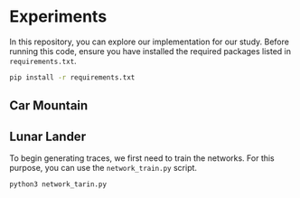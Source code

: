 # Experiments
In this repository, you can explore our implementation for our study.
Before running this code, ensure you have installed the required packages listed in `requirements.txt`.


```bash
pip install -r requirements.txt
```

## Car Mountain

## Lunar Lander
To begin generating traces, we first need to train the networks. For this purpose, you can use the `network_train.py` script.
```bash
python3 network_tarin.py
```